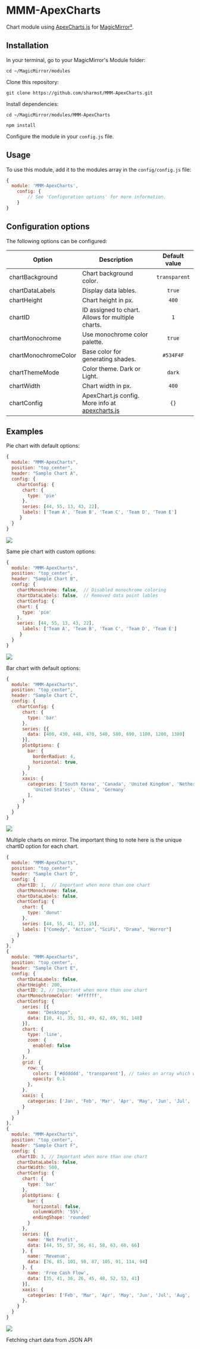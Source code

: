 
# MMM-ApexCharts
Chart module using [ApexCharts.js](https://apexcharts.com/) for [MagicMirror²](https://github.com/MichMich/MagicMirror).

##

## Installation

In your terminal, go to your MagicMirror's Module folder:
````
cd ~/MagicMirror/modules
````

Clone this repository:
````
git clone https://github.com/sharmst/MMM-ApexCharts.git
````

Install dependencies:
````
cd ~/MagicMirror/modules/MMM-ApexCharts
````

````
npm install
````

Configure the module in your `config.js` file.

## Usage

To use this module, add it to the modules array in the `config/config.js` file:
````javascript
{
  module: 'MMM-ApexCharts',
	config: {
	    // See 'Configuration options' for more information.
	}
}
````

## Configuration options

The following options can be configured:

| Option      | Description             | Default value |
| ------------|-------------------------|:-------------:|
| chartBackground       | Chart background color.      | ```transparent```     |
| chartDataLabels       | Display data lables.      | ```true```     |
| chartHeight      | Chart height in px.     | ```400```     |
| chartID      | ID assigned to chart. Allows for multiple charts.     | ```1```     |
| chartMonochrome       | Use monochrome color palette.      | ```true```     |
| chartMonochromeColor       | Base color for generating shades.      | ```#534F4F```     |
| chartThemeMode       | Color theme.  Dark or Light.      | ```dark```     |
| chartWidth       | Chart width in px.      | ```400```     |
| chartConfig | ApexChart.js config. More info at [apexcharts.js](https://apexcharts.com/) | ```{}``` |

## Examples

Pie chart with default options:
````javascript
{
  module: "MMM-ApexCharts",
  position: "top_center",
  header: "Sample Chart A",
  config: {
    chartConfig: {
      chart: {
        type: 'pie'
      },
      series: [44, 55, 13, 43, 22],
      labels: ['Team A', 'Team B', 'Team C', 'Team D', 'Team E']
     }
  }
}
````
![](.github/sampleA.png)

Same pie chart with custom options:
````javascript
{
  module: "MMM-ApexCharts",
  position: "top_center",
  header: "Sample Chart B",
  config: {
    chartMonochrome: false,  // Disabled monochrome coloring
    chartDataLabels: false,  // Removed data point lables
    chartConfig: {
    chart: {
      type: 'pie'
    },
    series: [44, 55, 13, 43, 22],
      labels: ['Team A', 'Team B', 'Team C', 'Team D', 'Team E']
     }
  }
}
````
![](.github/sampleB.png)

Bar chart with default options:
````javascript
{
  module: "MMM-ApexCharts",
  position: "top_center",
  header: "Sample Chart C",
  config: {
    chartConfig: {       
      chart: {
        type: 'bar'
      },
      series: [{
        data: [400, 430, 448, 470, 540, 580, 690, 1100, 1200, 1380]
      }],
      plotOptions: {
        bar: {
          borderRadius: 4,
          horizontal: true,
        }
      },
      xaxis: {
        categories: ['South Korea', 'Canada', 'United Kingdom', 'Netherlands', 'Italy', 'France', 'Japan',
          'United States', 'China', 'Germany'
        ],
      }
    }
  }
}
````
![](.github/sampleC.png)

Multiple charts on mirror.  The important thing to note here is the unique chartID option for each chart.
````javascript
{
  module: "MMM-ApexCharts",
  position: "top_center",
  header: "Sample Chart D",
  config: {
    chartID: 1,  // Important when more than one chart
    chartMonochrome: false,
    chartDataLabels: false,
    chartConfig: {
      chart: {
        type: 'donut'
      },
      series: [44, 55, 41, 17, 15],
      labels: ["Comedy", "Action", "SciFi", "Drama", "Horror"]
    }
  }
},
{
  module: "MMM-ApexCharts",
  position: "top_center",
  header: "Sample Chart E",
  config: {
    chartDataLabels: false,
    chartHeight: 200,
    chartID: 2, // Important when more than one chart
    chartMonochromeColor: '#ffffff',
    chartConfig: {          
      series: [{
        name: "Desktops",
        data: [10, 41, 35, 51, 49, 62, 69, 91, 148]
      }],
      chart: {
        type: 'line',
        zoom: {
          enabled: false
        }
      },
      grid: {
        row: {
          colors: ['#dddddd', 'transparent'], // takes an array which will be repeated on columns
          opacity: 0.1
        },
      },
      xaxis: {
        categories: ['Jan', 'Feb', 'Mar', 'Apr', 'May', 'Jun', 'Jul', 'Aug', 'Sep'],
      }          
    }
  }
},
{
  module: "MMM-ApexCharts",
  position: "top_center",
  header: "Sample Chart F",
  config: {
    chartID: 3, // Important when more than one chart
    chartDataLabels: false,
    chartWidth: 500,
    chartConfig: {
      chart: {
        type: 'bar'
      },
      plotOptions: {
        bar: {
          horizontal: false,
          columnWidth: '55%',
          endingShape: 'rounded'
        }
      },
      series: [{
        name: 'Net Profit',
        data: [44, 55, 57, 56, 61, 58, 63, 60, 66]
      }, {
        name: 'Revenue',
        data: [76, 85, 101, 98, 87, 105, 91, 114, 94]
      }, {
        name: 'Free Cash Flow',
        data: [35, 41, 36, 26, 45, 48, 52, 53, 41]
      }],
      xaxis: {
        categories: ['Feb', 'Mar', 'Apr', 'May', 'Jun', 'Jul', 'Aug', 'Sep', 'Oct'],
      },
    }
  }
}
````
![](.github/sampleMultiple.png)

Fetching chart data from JSON API
